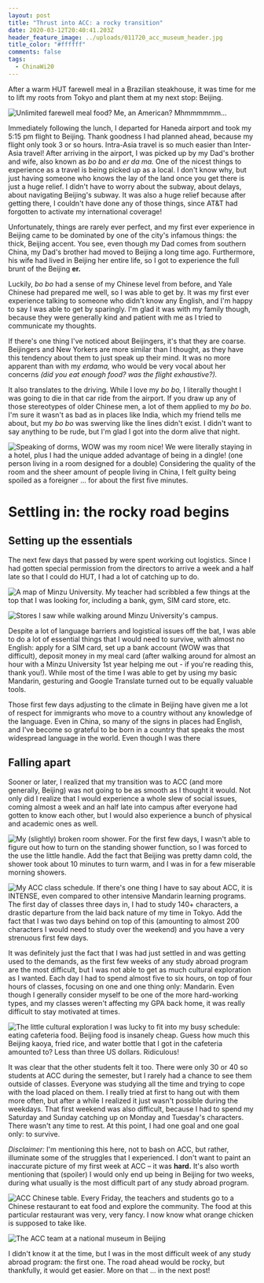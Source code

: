 ```yaml
---
layout: post
title: "Thrust into ACC: a rocky transition"
date: 2020-03-12T20:40:41.203Z
header_feature_image: ../uploads/011720_acc_museum_header.jpg
title_color: "#ffffff"
comments: false
tags:
  - ChinaWi20
---
```

After a warm HUT farewell meal in a Brazilian steakhouse, it was time for me to lift my roots from Tokyo and plant them at my next stop: Beijing. 

![Unlimited farewell meal food? Me, an American? Mhmmmmmm...](../uploads/011320_hut_farewell_dinner.jpg "HUT Farewell dinner")

Immediately following the lunch, I departed for Haneda airport and took my 5:15 pm flight to Beijing. Thank goodness I had planned ahead, because my flight only took 3 or so hours. Intra-Asia travel is so much easier than Inter-Asia travel! After arriving in the airport, I was picked up by my Dad's brother and wife, also known as *bo bo* and *er da ma.* One of the nicest things to experience as a travel is being picked up as a local. I don't know why, but just having someone who knows the lay of the land once you get there is just a huge relief. I didn't have to worry about the subway, about delays, about navigating Beijing's subway. It was also a huge relief because after getting there, I couldn't have done any of those things, since AT&T had forgotten to activate my international coverage! 

Unfortunately, things are rarely ever perfect, and my first ever experience in Beijing came to be dominated by one of the city's infamous things: the thick, Beijing accent. You see, even though my Dad comes from southern China, my Dad's brother had moved to Beijing a long time ago. Furthermore, his wife had lived in Beijing her entire life, so I got to experience the full brunt of the Beijing **er.** 

Luckily, *bo bo* had a sense of my Chinese level from before, and Yale Chinese had prepared me well, so I was able to get by. It was my first ever experience talking to someone who didn't know any English, and I'm happy to say I was able to get by sparingly. I'm glad it was with my family though, because they were generally kind and patient with me as I tried to communicate my thoughts.

If there's one thing I've noticed about Beijingers, it's that they are coarse. Beijingers and New Yorkers are more similar than I thought, as they have this tendency about them to just speak up their mind. It was no more apparent than with my *erdama,* who would be very vocal about her concerns *(did you eat enough food? was the flight exhaustive?).* 

It also translates to the driving. While I love my *bo bo,* I literally thought I was going to die in that car ride from the airport. If you draw up any of those stereotypes of older Chinese men, a lot of them applied to my *bo bo*. I'm sure it wasn't as bad as in places like India, which my friend tells me about, but my *bo bo* was swerving like the lines didn't exist. I didn't want to say anything to be rude, but I'm glad I got into the dorm alive that night.

![Speaking of dorms, WOW was my room nice! We were literally staying in a hotel, plus I had the unique added advantage of being in a dingle! (one person living in a room designed for a double) Considering the quality of the room and the sheer amount of people living in China, I felt guilty being spoiled as a foreigner ... for about the first five minutes.](../uploads/011320_acc_dorms.jpg "ACC dorms")

# Settling in: the rocky road begins

## Setting up the essentials

The next few days that passed by were spent working out logistics. Since I had gotten special permission from the directors to arrive a week and a half late so that I could do HUT, I had a lot of catching up to do.

![A map of Minzu University. My teacher had scribbled a few things at the top that I was looking for, including a bank, gym, SIM card store, etc.](../uploads/011320_acc_campus.jpg "A map of Minzu University, where ACC was hosted")

![Stores I saw while walking around Minzu University's campus.](../uploads/011320_minzu_stores.jpg "Some stores I saw at Minzu University")

Despite a lot of language barriers and logistical issues off the bat, I was able to do a lot of essential things that I would need to survive, with almost no English: apply for a SIM card, set up a bank account (WOW was that difficult), deposit money in my meal card (after walking around for almost an hour with a Minzu University 1st year helping me out - if you're reading this, thank you!). While most of the time I was able to get by using my basic Mandarin, gesturing and Google Translate turned out to be equally valuable tools.

Those first few days adjusting to the climate in Beijing have given me a lot of respect for immigrants who move to a country without any knowledge of the language. Even in China, so many of the signs in places had English, and I've become so grateful to be born in a country that speaks the most widespread language in the world. Even though I was there 

## Falling apart

Sooner or later, I realized that my transition was to ACC (and more generally, Beijing) was not going to be as smooth as I thought it would. Not only did I realize that I would experience a whole slew of social issues, coming almost a week and an half late into campus after everyone had gotten to know each other, but I would also experience a bunch of physical and academic ones as well.

![My (slightly) broken room shower. For the first few days, I wasn't able to figure out how to turn on the standing shower function, so I was forced to the use the little handle. Add the fact that Beijing was pretty damn cold, the shower took about 10 minutes to turn warm, and I was in for a few miserable morning showers.](../uploads/011520_acc_shower.jpg "ACC shower.")

![My ACC class schedule. If there's one thing I have to say about ACC, it is INTENSE, even compared to other intensive Mandarin learning programs. The first day of classes three days in, I had to study 140+ characters, a drastic departure from the laid back nature of my time in Tokyo. Add the fact that I was two days behind on top of this (amounting to almost 200 characters I would need to study over the weekend) and you have a very strenuous first few days.](../uploads/011520_acc_schedule.jpg "My ACC class schedule")

 It was definitely just the fact that I was had just settled in and was getting used to the demands, as the first few weeks of any study abroad program are the most difficult, but I was not able to get as much cultural exploration as I wanted. Each day I had to spend almost five to six hours, on top of four hours of classes, focusing on one and one thing only: Mandarin. Even though I generally consider myself to be one of the more hard-working types, and my classes weren't affecting my GPA back home, it was really difficult to stay motivated at times. 

![The little cultural exploration I was lucky to fit into my busy schedule: eating cafeteria food. Beijing food is **insanely cheap. Guess how much this** Beijing kaoya, fried rice, and water bottle that I got in the cafeteria amounted to? Less than three US dollars. Ridiculous!](../uploads/011420_beijing_duck.jpg "Beijing duck. It was cheap!")

It was clear that the other students felt it too. There were only 30 or 40 so students at ACC during the semester, but I rarely had a chance to see them outside of classes. Everyone was studying all the time and trying to cope with the load placed on them. I really tried at first to hang out with them more often, but after a while I realized it just wasn't possible during the weekdays. That first weekend was also difficult, because I had to spend my Saturday and Sunday catching up on Monday and Tuesday's characters. There wasn't any time to rest. At this point, I had one goal and one goal only: to survive.

*Disclaimer:* I'm mentioning this here, not to bash on ACC, but rather, illuminate some of the struggles that I experienced. I don't want to paint an inaccurate picture of my first week at ACC – it was **hard.** It's also worth mentioning that (spoiler) I would only end up being in Beijing for two weeks, during what usually is the most difficult part of any study abroad program.

![ACC Chinese table. Every Friday, the teachers and students go to a Chinese restaurant to eat food and explore the community. The food at this particular restaurant was very, very **fancy. I now know what orange chicken is supposed to take like.**](../uploads/011720_acc_chinese_table.jpg "ACC Chinese table lunch.")

![The ACC team at a national museum in Beijing](../uploads/011720_acc_museum.jpg "The ACC team at a national museum in Beijing")

I didn't know it at the time, but I was in the most difficult week of any study abroad program: the first one. The road ahead would be rocky, but thankfully, it would get easier. More on that ... in the next post!